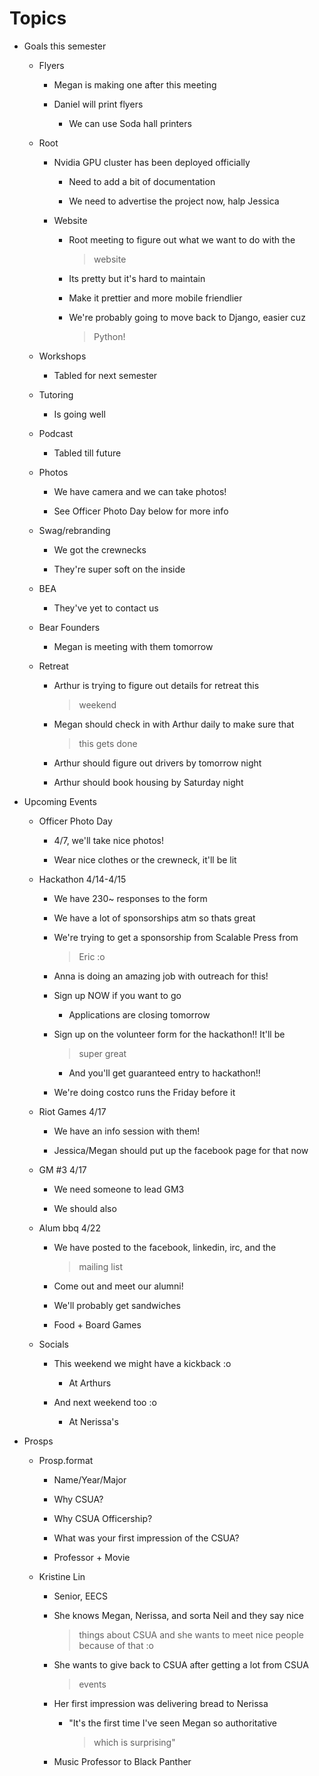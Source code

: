 Topics
======

-   Goals this semester

    -   Flyers

        -   Megan is making one after this meeting

        -   Daniel will print flyers

            -   We can use Soda hall printers

    -   Root

        -   Nvidia GPU cluster has been deployed officially

            -   Need to add a bit of documentation

            -   We need to advertise the project now, halp Jessica

        -   Website

            -   Root meeting to figure out what we want to do with the
                > website

            -   Its pretty but it's hard to maintain

            -   Make it prettier and more mobile friendlier

            -   We're probably going to move back to Django, easier cuz
                > Python!

    -   Workshops

        -   Tabled for next semester

    -   Tutoring

        -   Is going well

    -   Podcast

        -   Tabled till future

    -   Photos

        -   We have camera and we can take photos!

        -   See Officer Photo Day below for more info

    -   Swag/rebranding

        -   We got the crewnecks

        -   They're super soft on the inside

    -   BEA

        -   They've yet to contact us

    -   Bear Founders

        -   Megan is meeting with them tomorrow

    -   Retreat

        -   Arthur is trying to figure out details for retreat this
            > weekend

        -   Megan should check in with Arthur daily to make sure that
            > this gets done

        -   Arthur should figure out drivers by tomorrow night

        -   Arthur should book housing by Saturday night

-   Upcoming Events

    -   Officer Photo Day

        -   4/7, we'll take nice photos!

        -   Wear nice clothes or the crewneck, it'll be lit

    -   Hackathon 4/14-4/15

        -   We have 230\~ responses to the form

        -   We have a lot of sponsorships atm so thats great

        -   We're trying to get a sponsorship from Scalable Press from
            > Eric :o

        -   Anna is doing an amazing job with outreach for this!

        -   Sign up NOW if you want to go

            -   Applications are closing tomorrow

        -   Sign up on the volunteer form for the hackathon!! It'll be
            > super great

            -   And you'll get guaranteed entry to hackathon!!

        -   We're doing costco runs the Friday before it

    -   Riot Games 4/17

        -   We have an info session with them!

        -   Jessica/Megan should put up the facebook page for that now

    -   GM \#3 4/17

        -   We need someone to lead GM3

        -   We should also

    -   Alum bbq 4/22

        -   We have posted to the facebook, linkedin, irc, and the
            > mailing list

        -   Come out and meet our alumni!

        -   We'll probably get sandwiches

        -   Food + Board Games

    -   Socials

        -   This weekend we might have a kickback :o

            -   At Arthurs

        -   And next weekend too :o

            -   At Nerissa's

-   Prosps

    -   Prosp.format

        -   Name/Year/Major

        -   Why CSUA?

        -   Why CSUA Officership?

        -   What was your first impression of the CSUA?

        -   Professor + Movie

    -   Kristine Lin

        -   Senior, EECS

        -   She knows Megan, Nerissa, and sorta Neil and they say nice
            > things about CSUA and she wants to meet nice people
            > because of that :o

        -   She wants to give back to CSUA after getting a lot from CSUA
            > events

        -   Her first impression was delivering bread to Nerissa

            -   "It's the first time I've seen Megan so authoritative
                > which is surprising"

        -   Music Professor to Black Panther
